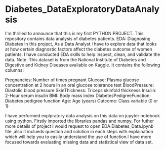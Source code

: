 # Diabetes_DataExploratoryDataAnalysis
I'm thrilled to announce that this is my first PYTHON PROJECT.
This repository contains data analysis of diabetes patients.
EDA: Diagnosing Diabetes
In this project, As a Data Analyst I have to explore data that looks at how certain diagnostic factors affect the diabetes outcome of women patients.
I have conducted EDA skills to help inspect, clean, and validate the data.
Note: This dataset is from the National Institute of Diabetes and Digestive and Kidney Diseases avaliable on Kaggle. It contains the following columns:

Pregnancies: Number of times pregnant
Glucose: Plasma glucose concentration at 2 hours in an oral glucose tolerance test
BloodPressure: Diastolic blood pressure
SkinThickness: Triceps skinfold thickness
Insulin: 2-Hour serum insulin
BMI: Body mass index
DiabetesPedigreeFunction: Diabetes pedigree function
Age: Age (years)
Outcome: Class variable (0 or 1)

I have performed explpratory data analysis on this data on jupyter notebook using python.
Firstly imported the libraries pandas and numpy.
For futher more details of project I would request to open EDA.Diabetes_Data.ipynb file ,also it inclueds question and solution
in each steps with explaination which will help you to easily understand the use of function.I have more focused towards evaluating missing data 
and statistical view of data set.
